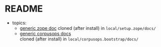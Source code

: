 # README
- topics:
    - [generic zope doc](https://github.com/corpusops/setups.zope/tree/master/docs)
      cloned (after install) in ``local/setup.zope/docs/``
    - [generic corpusops docs](https://github.com/corpusops/corpusops.bootstrap/tree/master/doc/) <br/>
      cloned (after install) in ``local/corpusops.bootstrap/docs/``
